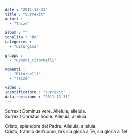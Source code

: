 ```yaml
---
date : "2011-12-31"
title : "Surrexit"
autori : 
  - "Taizé"

album : ""
tonalita : "Do"
categories : 
  - "Liturgica"

gruppo : 
  - "Canoni_ritornelli"

momenti : 
  - "Ritornelli"
  - "Taizé"

video : 
identificatore : "surrexit"
data_revisione : "2011-12-31"
---
```

  
  
Surrexit Dominus vere. Alleluia, alleluia.  
Surrexit Christus hodie. Alleluia, alleluia.  
  
  
  
Cristo, splendore del Padre. Alleluia, alleluia.  
Cristo, fratello dell'uomo, brk sia gloria a Te, sia gloria a Te!   
  
  
  
